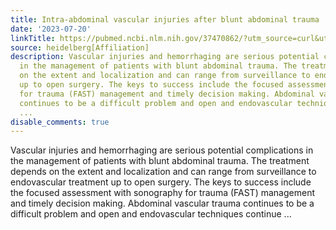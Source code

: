 ```yaml
---
title: Intra-abdominal vascular injuries after blunt abdominal trauma
date: '2023-07-20'
linkTitle: https://pubmed.ncbi.nlm.nih.gov/37470862/?utm_source=curl&utm_medium=rss&utm_campaign=pubmed-2&utm_content=1FakS-2QOkCT8HsMOQP1bCRQ4YzyumYOmxmF0moLsQ3dFB1E9V&fc=20220326224207&ff=20230720180407&v=2.17.9.post6+86293ac
source: heidelberg[Affiliation]
description: Vascular injuries and hemorrhaging are serious potential complications
  in the management of patients with blunt abdominal trauma. The treatment depends
  on the extent and localization and can range from surveillance to endovascular treatment
  up to open surgery. The keys to success include the focused assessment with sonography
  for trauma (FAST) management and timely decision making. Abdominal vascular trauma
  continues to be a difficult problem and open and endovascular techniques continue
  ...
disable_comments: true
---
```

Vascular injuries and hemorrhaging are serious potential complications in the management of patients with blunt abdominal trauma. The treatment depends on the extent and localization and can range from surveillance to endovascular treatment up to open surgery. The keys to success include the focused assessment with sonography for trauma (FAST) management and timely decision making. Abdominal vascular trauma continues to be a difficult problem and open and endovascular techniques continue ...